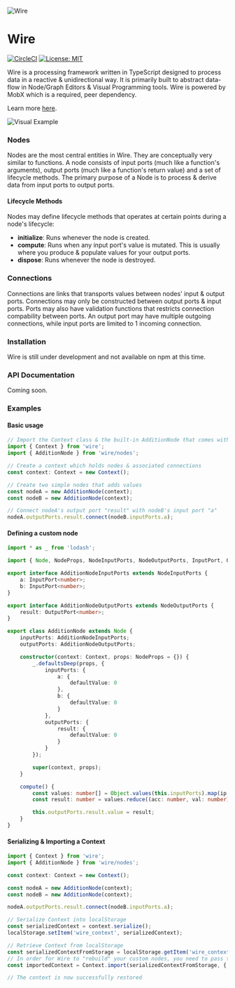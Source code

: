 ![Wire](https://github.com/emilwidlund/wire/raw/master/banner.png)

# Wire

[![CircleCI](https://circleci.com/gh/emilwidlund/wire.svg?style=svg)](https://circleci.com/gh/emilwidlund/wire)
[![License: MIT](https://img.shields.io/badge/License-MIT-yellow.svg)](https://opensource.org/licenses/MIT)

Wire is a processing framework written in TypeScript designed to process data in a reactive & unidirectional way.
It is primarily built to abstract data-flow in Node/Graph Editors & Visual Programming tools. Wire is powered by MobX which is a required, peer dependency.

Learn more [here](https://emilwidlund.github.io/wire/).

![Visual Example](https://github.com/emilwidlund/wire/raw/master/visual.png)

### Nodes

Nodes are the most central entities in Wire. They are conceptually very similar to functions. A node consists of
input ports (much like a function's arguments), output ports (much like a function's return value) and a set of lifecycle
methods. The primary purpose of a Node is to process & derive data from input ports to output ports.

#### Lifecycle Methods

Nodes may define lifecycle methods that operates at certain points during a node's lifecycle:

-   **initialize**: Runs whenever the node is created.
-   **compute**: Runs when any input port's value is mutated. This is usually where you produce & populate values for your output ports.
-   **dispose**: Runs whenever the node is destroyed.

### Connections

Connections are links that transports values between nodes' input & output ports. Connections may only be constructed between
output ports & input ports. Ports may also have validation functions that restricts connection compability between ports.
An output port may have multiple outgoing connections, while input ports are limited to 1 incoming connection.

### Installation

Wire is still under development and not available on npm at this time.

### API Documentation

Coming soon.

### Examples

#### Basic usage

```typescript
// Import the Context class & the built-in AdditionNode that comes with Wire by default
import { Context } from 'wire';
import { AdditionNode } from 'wire/nodes';

// Create a context which holds nodes & associated connections
const context: Context = new Context();

// Create two simple nodes that adds values
const nodeA = new AdditionNode(context);
const nodeB = new AdditionNode(context);

// Connect nodeA's output port "result" with nodeB's input port "a"
nodeA.outputPorts.result.connect(nodeB.inputPorts.a);
```

#### Defining a custom node

```typescript
import * as _ from 'lodash';

import { Node, NodeProps, NodeInputPorts, NodeOutputPorts, InputPort, OutputPort, Context } from 'wire';

export interface AdditionNodeInputPorts extends NodeInputPorts {
    a: InputPort<number>;
    b: InputPort<number>;
}

export interface AdditionNodeOutputPorts extends NodeOutputPorts {
    result: OutputPort<number>;
}

export class AdditionNode extends Node {
    inputPorts: AdditionNodeInputPorts;
    outputPorts: AdditionNodeOutputPorts;

    constructor(context: Context, props: NodeProps = {}) {
        _.defaultsDeep(props, {
            inputPorts: {
                a: {
                    defaultValue: 0
                },
                b: {
                    defaultValue: 0
                }
            },
            outputPorts: {
                result: {
                    defaultValue: 0
                }
            }
        });

        super(context, props);
    }

    compute() {
        const values: number[] = Object.values(this.inputPorts).map(ip => ip.value);
        const result: number = values.reduce((acc: number, val: number) => acc + val, 0);

        this.outputPorts.result.value = result;
    }
}
```

#### Serializing & Importing a Context

```typescript
import { Context } from 'wire';
import { AdditionNode } from 'wire/nodes';

const context: Context = new Context();

const nodeA = new AdditionNode(context);
const nodeB = new AdditionNode(context);

nodeA.outputPorts.result.connect(nodeB.inputPorts.a);

// Serialize Context into localStorage
const serializedContext = context.serialize();
localStorage.setItem('wire_context', serializedContext);

// Retrieve Context from localStorage
const serializedContextFromStorage = localStorage.getItem('wire_context');
// In order for Wire to "rebuild" your custom nodes, you need to pass those node classes in an object when importing
const importedContext = Context.import(serializedContextFromStorage, { CustomNodeA, CustomNodeB });

// The context is now successfully restored
```
